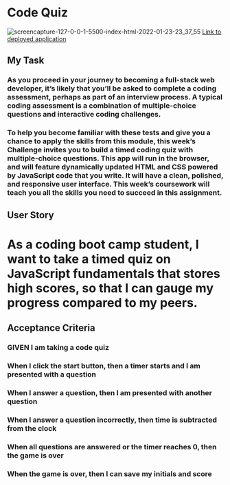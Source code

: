 # Code Quiz
![screencapture-127-0-0-1-5500-index-html-2022-01-23-23_37_55](https://user-images.githubusercontent.com/95703604/150727942-a08864ea-0cce-4212-837f-66c78604352f.png)
[Link to deployed application](https://skronkie.github.io/code-quiz/)


## My Task 

### As you proceed in your journey to becoming a full-stack web developer, it’s likely that you’ll be asked to complete a coding assessment, perhaps as part of an interview process. A typical coding assessment is a combination of multiple-choice questions and interactive coding challenges.

### To help you become familiar with these tests and give you a chance to apply the skills from this module, this week’s Challenge invites you to build a timed coding quiz with multiple-choice questions. This app will run in the browser, and will feature dynamically updated HTML and CSS powered by JavaScript code that you write. It will have a clean, polished, and responsive user interface. This week’s coursework will teach you all the skills you need to succeed in this assignment.

## User Story

# As a coding boot camp student, I want to take a timed quiz on JavaScript fundamentals that stores high scores, so that I can gauge my progress compared to my peers.

## Acceptance Criteria

### GIVEN I am taking a code quiz
### When I click the start button, then a timer starts and I am presented with a question
### When I answer a question, then I am presented with another question
### When I answer a question incorrectly, then time is subtracted from the clock
### When all questions are answered or the timer reaches 0, then the game is over
### When the game is over, then I can save my initials and score
